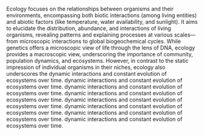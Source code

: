 
Ecology focuses on the relationships between organisms and their environments, encompassing both biotic interactions (among living entities) and abiotic factors (like temperature, water availability, and sunlight). It aims to elucidate the distribution, abundance, and interactions of living organisms, revealing patterns and explaining processes at various scales—from microscopic interactions to global biogeochemical cycles. While genetics offers a microscopic view of life through the lens of DNA, ecology provides a macroscopic view, underscoring the importance of community, population dynamics, and ecosystems. However, in contrast to the static impression of individual organisms in their niches, ecology also underscores the dynamic interactions and constant evolution of ecosystems over time. dynamic interactions and constant evolution of ecosystems over time. dynamic interactions and constant evolution of ecosystems over time. dynamic interactions and constant evolution of ecosystems over time. dynamic interactions and constant evolution of ecosystems over time. dynamic interactions and constant evolution of ecosystems over time. dynamic interactions and constant evolution of ecosystems over time. dynamic interactions and constant evolution of ecosystems over time.

